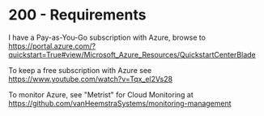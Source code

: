 # 200 - Requirements

I have a Pay-as-You-Go subscription with Azure, browse to https://portal.azure.com/?quickstart=True#view/Microsoft_Azure_Resources/QuickstartCenterBlade

To keep a free subscription with Azure see https://www.youtube.com/watch?v=Tqx_el2Vs28

To monitor Azure, see "Metrist" for Cloud Monitoring at https://github.com/vanHeemstraSystems/monitoring-management
